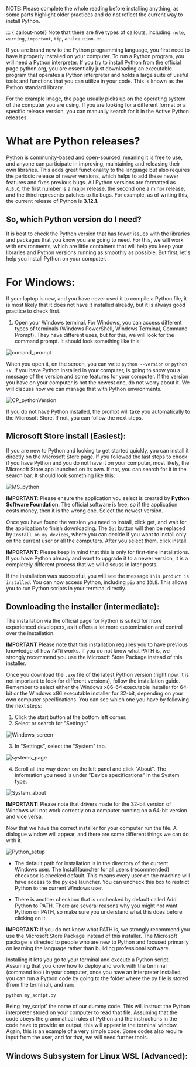 NOTE: Please complete the whole reading before installing anything, as some parts highlight older practices and do not reflect the current way to install Python.


::: {.callout-note}
Note that there are five types of callouts, including:
`note`, `warning`, `important`, `tip`, and `caution`.
:::


If you are brand new to the Python programming language, you first need to have it properly installed on your computer. To run a Python program, you will need a Python interpreter. If you try to install Python from the official page python.org, you are essentially just downloading an executable program that operates a Python interpreter and holds a large suite of useful tools and functions that you can utilize in your code. This is known as the Python standard library. 

For the example image, the page usually picks up on the operating system of the computer you are using. If you are looking for a different format or a specific release version, you can manually search for it in the Active Python releases.

# What are Python releases?

Python is community-based and open-sourced, meaning it is free to use, and anyone can participate in improving, maintaining and releasing their own libraries. This adds great functionality to the language but also requires the periodic release of newer versions, which helps to add these newer features and fixes previous bugs. All Python versions are formatted as `A.B.C`; the first number is a major release, the second one a minor release, and the third represents patches to fix bugs. For example, as of writing this, the current release of Python is **3.12.1**. 

## So, which Python version do I need?

It is best to check the Python version that has fewer issues with the libraries and packages that you know you are going to need. For this, we will work with environments, which are little containers that will help you keep your libraries and Python versions running as smoothly as possible. But first, let's help you install Python on your computer.

# For Windows:

If your laptop is new, and you have never used it to compile a Python file, it is most likely that it does not have it installed already, but it is always good practice to check first.

1. Open your Windows terminal. For Windows, you can access different types of terminals (Windows PowerShell, Windows Terminal, Command Prompt). They have different uses, but for this, we will look for the command prompt. It should look something like this:


![comand_prompt](https://github.com/mayraberrones94/CCI_technical/assets/35910638/61396d83-540e-40b5-b538-42eab8bf0608)

When you open it, on the screen, you can write `python --version` or `python -V`. If you have Python installed in your computer, is going to show you a message of the version and some features for your computer. If the version you have on your computer is not the newest one, do not worry about it. We will discuss how we can manage that with Python environments.

![CP_pythonVersion](https://github.com/mayraberrones94/CCI_technical/assets/35910638/0ce3b3e7-e81f-44cd-910f-a2e5c45c2d6a)


If you do not have Python installed, the prompt will take you automatically to the Microsoft Store. If not, you can follow the next steps.

## Microsoft Store install (Easiest):


If you are new to Python and looking to get started quickly, you can install it directly on the Microsoft Store page. If you followed the last steps to check if you have Python and you do not have it on your computer, most likely, the Microsoft Store app launched on its own. If not, you can search for it in the search bar. It should look something like this:

![MS_python](https://github.com/mayraberrones94/CCI_technical/assets/35910638/ca41e14b-e9a9-4be9-a8c9-8b7202e697a8)

**IMPORTANT**: Please ensure the application you select is created by **Python Software Foundation**. The official software is free, so if the application costs money, then it is the wrong one. Select the newest version.

Once you have found the version you need to install, click get, and wait for the application to finish downloading. The `Get` button will then be replaced by `Install on my devices`, where you can decide if you want to install only on the current user or all the computers. After you select them, click install. 


**IMPORTANT**: Please keep in mind that this is only for first-time installations. If you have Python already and want to upgrade it to a newer version, it is a completely different process that we will discuss in later posts. 

If the installation was successful, you will see the message `This product is installed`. You can now access Python, including `pip` and `IDLE`. This allows you to run Python scripts in your terminal directly. 


## Downloading the installer (intermediate):

The installation via the official page for Python is suited for more experienced developers, as it offers a lot more customization and control over the installation. 

**IMPORTANT** Please note that this installation requires you to have previous knowledge of how `PATH` works. If you do not know what PATH is, we strongly recommend you use the Microsoft Store Package instead of this installer. 

Once you download the `.exe` file of the latest Python version (right now, it is not important to look for different versions), follow the installation guide. Remember to select either the Windows x86-64 executable installer for 64-bit or the Windows x86 executable installer for 32-bit, depending on your own computer specifications. You can see which one you have by following the next steps:

1. Click the start button at the bottom left corner.
2. Select or search for "Settings"

![Windows_screen](https://github.com/mayraberrones94/CCI_technical/assets/35910638/841c2627-4cc9-4752-868b-6e0434b10599)

3. In "Settings", select the "System" tab.

![systems_page](https://github.com/mayraberrones94/CCI_technical/assets/35910638/7f806b9b-41eb-4418-ba89-5023705b162d)

4. Scroll all the way down on the left panel and click "About". The information you need is under "Device specifications" in the System type. 

![System_about](https://github.com/mayraberrones94/CCI_technical/assets/35910638/6c24e493-78c0-492e-9552-a10db789aa89)

**IMPORTANT:** Please note that drivers made for the 32-bit version of Windows will not work correctly on a computer running on a 64-bit version and vice versa.

Now that we have the correct installer for your computer run the file. A dialogue window will appear, and there are some different things we can do with it.


![Python_setup](https://github.com/mayraberrones94/CCI_technical/assets/35910638/cd3029c1-be3f-4e1c-86e7-eab8f01a0e51)

- The default path for installation is in the directory of the current Windows user. The Install launcher for all users (recommended) checkbox is checked default. This means every user on the machine will have access to the py.exe launcher. You can uncheck this box to restrict Python to the current Windows user.

- There is another checkbox that is unchecked by default called Add Python to PATH. There are several reasons why you might not want Python on PATH, so make sure you understand what this does before clicking on it.

**IMPORTANT:** If you do not know what PATH is, we strongly recommend you use the Microsoft Store Package instead of this installer. The Microsoft package is directed to people who are new to Python and focused primarily on learning the language rather than building professional software.


Installing it lets you go to your terminal and execute a Python script. Assuming that you know how to deploy and work with the terminal (command tool) in your computer, once you have an interpreter installed, you can run a Python code by going to the folder where the py file is stored (from the terminal), and run:

```
python my_script.py
```

Being 'my_script' the name of our dummy code. This will instruct the Python interpreter stored on your computer to read that file. Assuming that the code obeys the grammatical rules of Python and the instructions in the code have to provide an output, this will appear in the terminal window. Again, this is an example of a very simple code. Some codes also require input from the user, and for that, we will need further tools.


## Windows Subsystem for Linux WSL (Advanced):

